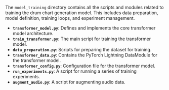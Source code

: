 The `model_training` directory contains all the scripts and modules related to training the drum chart generation model. This includes data preparation, model definition, training loops, and experiment management.

- **`transformer_model.py`**: Defines and implements the core transformer model architecture.
- **`train_transformer.py`**: The main script for training the transformer model.
- **`data_preparation.py`**: Scripts for preparing the dataset for training.
- **`transformer_data.py`**: Contains the PyTorch Lightning DataModule for the transformer model.
- **`transformer_config.py`**: Configuration file for the transformer model.
- **`run_experiments.py`**: A script for running a series of training experiments.
- **`augment_audio.py`**: A script for augmenting audio data.
